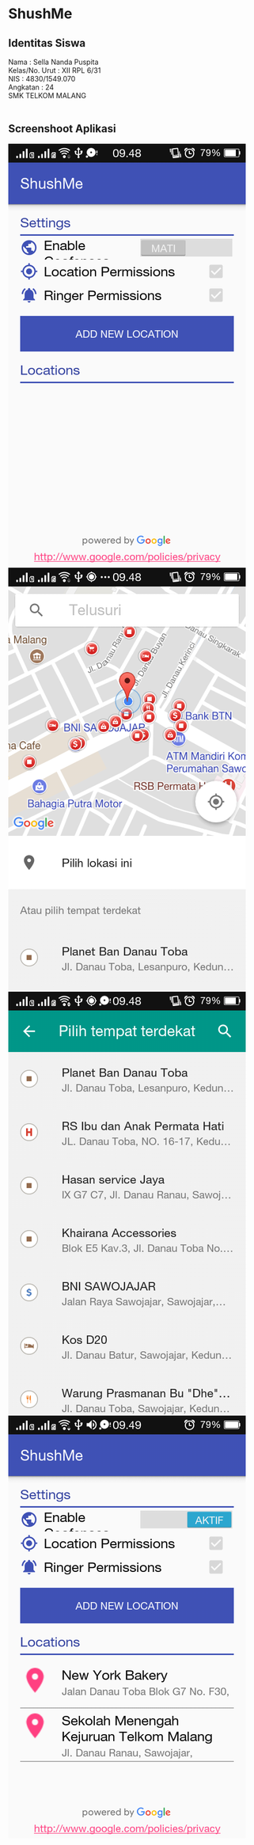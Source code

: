 # ShushMe
## Identitas Siswa
Nama   : Sella Nanda Puspita </br>
Kelas/No. Urut   : XII RPL 6/31 </br>
NIS : 4830/1549.070 </br>
Angkatan  : 24 </br>
SMK TELKOM MALANG </br>
<br>
## Screenshoot Aplikasi<br>
![alt text](https://github.com/sellanp/Location/blob/develop_branch/Location%20(1).png)
![alt text](https://github.com/sellanp/Location/blob/develop_branch/Location%20(2).png)
![alt text](https://github.com/sellanp/Location/blob/develop_branch/Location%20(3).png)
![alt text](https://github.com/sellanp/Location/blob/develop_branch/Location%20(4).png)

